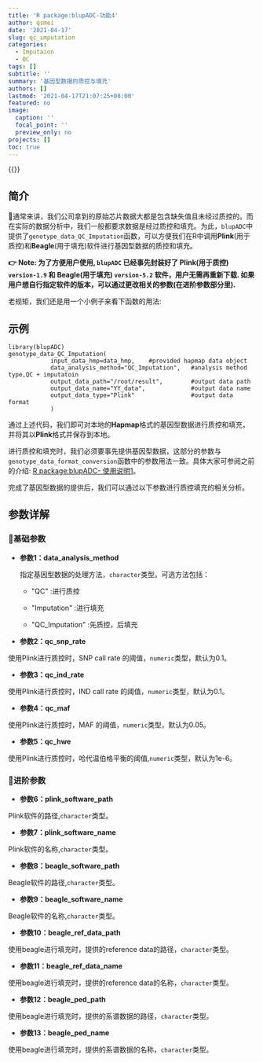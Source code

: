 ```yaml
---
title: 'R package:blupADC-功能4'
author: qsmei
date: '2021-04-17'
slug: qc_imputation
categories:
  - Imputaion
  - QC
tags: []
subtitle: ''
summary: '基因型数据的质控与填充'
authors: []
lastmod: '2021-04-17T21:07:25+08:00'
featured: no
image:
  caption: ''
  focal_point: ''
  preview_only: no
projects: []
toc: true
---
```


{{<toc>}}

## 简介

🤖通常来讲，我们公司拿到的原始芯片数据大都是包含缺失值且未经过质控的。而在实际的数据分析中，我们一般都要求数据是经过质控和填充。为此，`blupADC`中提供了`genotype_data_QC_Imputation`函数，可以方便我们在R中调用**Plink**(用于质控)和**Beagle**(用于填充)软件进行基因型数据的质控和填充。

**👉 Note:  为了方便用户使用,  `blupADC` 已经事先封装好了 Plink(用于质控)  `version-1.9` 和  Beagle(用于填充) `version-5.2` 软件，用户无需再重新下载. 如果用户想自行指定软件的版本，可以通过更改相关的参数(在进阶参数部分里).**

老规矩，我们还是用一个小例子来看下函数的用法:

## 示例

``` {.R}
library(blupADC)
genotype_data_QC_Imputation(
            input_data_hmp=data_hmp,    #provided hapmap data object
            data_analysis_method="QC_Imputation",   #analysis method type,QC + imputatoin
            output_data_path="/root/result",        #output data path
            output_data_name="YY_data",             #output data name
            output_data_type="Plink"                #output data format 
            )                       
```

通过上述代码，我们即可对本地的**Hapmap**格式的基因型数据进行质控和填充，并将其以**Plink**格式并保存到本地。

进行质控和填充时，我们必须要事先提供基因型数据，这部分的参数与`genotype_data_format_conversion`函数中的参数用法一致。具体大家可参阅之前的介绍: [R package:blupADC- 使用说明1](https://qsmei.netlify.app/post/blupadc/)。

完成了基因型数据的提供后，我们可以通过以下参数进行质控填充的相关分析。

## 参数详解

### 💙基础参数

- **参数1：data_analysis_method**

  指定基因型数据的处理方法，`character`类型。可选方法包括：

  -   "QC" :进行质控
  -   "Imputation" :进行填充

  -   "QC_Imputation" :先质控，后填充

-   **参数2：qc_snp_rate**

使用Plink进行质控时，SNP call rate 的阈值，`numeric`类型，默认为0.1。

-   **参数3：qc_ind_rate**

使用Plink进行质控时，IND call rate 的阈值，`numeric`类型，默认为0.1。

-   **参数4：qc_maf**

使用Plink进行质控时，MAF 的阈值，`numeric`类型，默认为0.05。

-   **参数5：qc_hwe**

使用Plink进行质控时，哈代温伯格平衡的阈值,`numeric`类型，默认为1e-6。

### 💜进阶参数

- **参数6：plink_software_path**

Plink软件的路径,`character`类型。

-   **参数7：plink_software_name**

Plink软件的名称,`character`类型。

-   **参数8：beagle_software_path**

Beagle软件的路径,`character`类型。

-   **参数9：beagle_software_name**

Beagle软件的名称,`character`类型。

-   **参数10：beagle_ref_data_path**

使用beagle进行填充时，提供的reference data的路径，`character`类型。

-   **参数11：beagle_ref_data_name**

使用beagle进行填充时，提供的reference data的名称，`character`类型。

-   **参数12：beagle_ped_path**

使用beagle进行填充时，提供的系谱数据的路径，`character`类型。

-   **参数13：beagle_ped_name**

使用beagle进行填充时，提供的系谱数据的名称，`character`类型。
